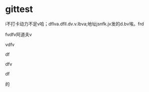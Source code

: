 # gittest

i不打卡动力不足v哈；dflva.dfll.dv.v.lbva;地址jsnfk.jv发的d.bv埃。frd



fvdfv阿道夫v

vdfv

df 

dfv

df

 的
